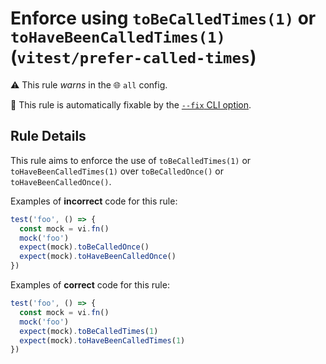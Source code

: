 # Enforce using `toBeCalledTimes(1)` or `toHaveBeenCalledTimes(1)` (`vitest/prefer-called-times`)

⚠️ This rule _warns_ in the 🌐 `all` config.

🔧 This rule is automatically fixable by the [`--fix` CLI option](https://eslint.org/docs/latest/user-guide/command-line-interface#--fix).

<!-- end auto-generated rule header -->

## Rule Details

This rule aims to enforce the use of `toBeCalledTimes(1)` or `toHaveBeenCalledTimes(1)` over `toBeCalledOnce()` or `toHaveBeenCalledOnce()`.

Examples of **incorrect** code for this rule:

```ts
test('foo', () => {
  const mock = vi.fn()
  mock('foo')
  expect(mock).toBeCalledOnce()
  expect(mock).toHaveBeenCalledOnce()
})
```

Examples of **correct** code for this rule:

```ts
test('foo', () => {
  const mock = vi.fn()
  mock('foo')
  expect(mock).toBeCalledTimes(1)
  expect(mock).toHaveBeenCalledTimes(1)
})
```

